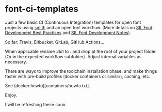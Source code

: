 # font-ci-templates

Just a few basic CI (Continuous Integration) templates for open font projects using [smith](https://github.com/silnrsi/smith) and an open font workflow. (More details on [SIL Font Development Best Practises](http://silnrsi.github.io/FDBP) and [SIL Font Development Notes](https://silnrsi.github.io/silfontdev)).

So far: Travis, Bitbucket, GitLab, GitHub Actions...

When applicable rename .dot to . and drop at the root of your project folder.
(Or in the expected workflow subfolder).  Adjust internal variables as necessary.

There are ways to improve the toolchain installation phase, and make things faster with pre-build profiles (docker containers or similar), caching, etc.

See (docker howto)[containers/howto.txt].

Enjoy.

I will be refreshing these soon. 

